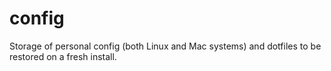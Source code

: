 # config

Storage of personal config (both Linux and Mac systems) and dotfiles to be restored on a fresh install.
